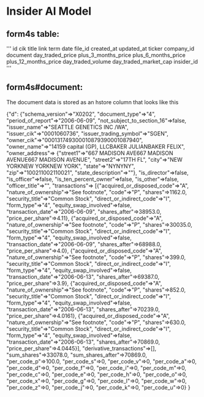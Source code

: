 # Insider AI Model

## form4s table:
'''
id
cik
title
link
term
date
file_id
created_at
updated_at
ticker
company_id
document
day_traded_price
plus_3_months_price
plus_6_months_price
plus_12_months_price
day_traded_volume
day_traded_market_cap
insider_id
'''

## form4s#document:

The document data is stored as an hstore column that looks like this

{"d":
  {"schema_version"=>"X0202",
   "document_type"=>"4",
   "period_of_report"=>"2006-06-09",
   "not_subject_to_section_16"=>false,
   "issuer_name"=>"SEATTLE GENETICS INC /WA",
   "issuer_cik"=>"0001060736",
   "issuer_trading_symbol"=>"SGEN",
   "owner_cik"=>"000131749300010879390001087940",
   "owner_name"=>"14159 capital (GP), LLCBAKER JULIANBAKER FELIX",
   "owner_address"=>
    {"street1"=>"667 MADISON AVE667 MADISON AVENUE667 MADISON AVENUE",
     "street2"=>"17TH FL",
     "city"=>"NEW YORKNEW YORKNEW YORK",
     "state"=>"NYNYNY",
     "zip"=>"100211002110021",
     "state_description"=>""},
   "is_director"=>false,
   "is_officer"=>false,
   "is_ten_percent_owner"=>false,
   "is_other"=>false,
   "officer_title"=>"",
   "transactions"=>
    [{"acquired_or_disposed_code"=>"A",
      "nature_of_ownership"=>"See footnote",
      "code"=>"P",
      "shares"=>1162.0,
      "security_title"=>"Common Stock",
      "direct_or_indirect_code"=>"I",
      "form_type"=>"4",
      "equity_swap_involved"=>false,
      "transaction_date"=>"2006-06-09",
      "shares_after"=>38953.0,
      "price_per_share"=>4.11},
     {"acquired_or_disposed_code"=>"A",
      "nature_of_ownership"=>"See footnote",
      "code"=>"P",
      "shares"=>30035.0,
      "security_title"=>"Common Stock",
      "direct_or_indirect_code"=>"I",
      "form_type"=>"4",
      "equity_swap_involved"=>false,
      "transaction_date"=>"2006-06-09",
      "shares_after"=>68988.0,
      "price_per_share"=>4.0},
     {"acquired_or_disposed_code"=>"A",
      "nature_of_ownership"=>"See footnote",
      "code"=>"P",
      "shares"=>399.0,
      "security_title"=>"Common Stock",
      "direct_or_indirect_code"=>"I",
      "form_type"=>"4",
      "equity_swap_involved"=>false,
      "transaction_date"=>"2006-06-13",
      "shares_after"=>69387.0,
      "price_per_share"=>3.9},
     {"acquired_or_disposed_code"=>"A",
      "nature_of_ownership"=>"See footnote",
      "code"=>"P",
      "shares"=>852.0,
      "security_title"=>"Common Stock",
      "direct_or_indirect_code"=>"I",
      "form_type"=>"4",
      "equity_swap_involved"=>false,
      "transaction_date"=>"2006-06-13",
      "shares_after"=>70239.0,
      "price_per_share"=>4.0161},
     {"acquired_or_disposed_code"=>"A",
      "nature_of_ownership"=>"See footnote",
      "code"=>"P",
      "shares"=>630.0,
      "security_title"=>"Common Stock",
      "direct_or_indirect_code"=>"I",
      "form_type"=>"4",
      "equity_swap_involved"=>false,
      "transaction_date"=>"2006-06-13",
      "shares_after"=>70869.0,
      "price_per_share"=>4.0445}],
   "derivative_transactions"=>[],
   "sum_shares"=>33078.0,
   "sum_shares_after"=>70869.0,
   "per_code_p"=>100.0,
   "per_code_s"=>0,
   "per_code_v"=>0,
   "per_code_a"=>0,
   "per_code_d"=>0,
   "per_code_f"=>0,
   "per_code_i"=>0,
   "per_code_m"=>0,
   "per_code_c"=>0,
   "per_code_e"=>0,
   "per_code_h"=>0,
   "per_code_o"=>0,
   "per_code_x"=>0,
   "per_code_g"=>0,
   "per_code_l"=>0,
   "per_code_w"=>0,
   "per_code_z"=>0,
   "per_code_j"=>0,
   "per_code_k"=>0,
   "per_code_u"=>0}
}
